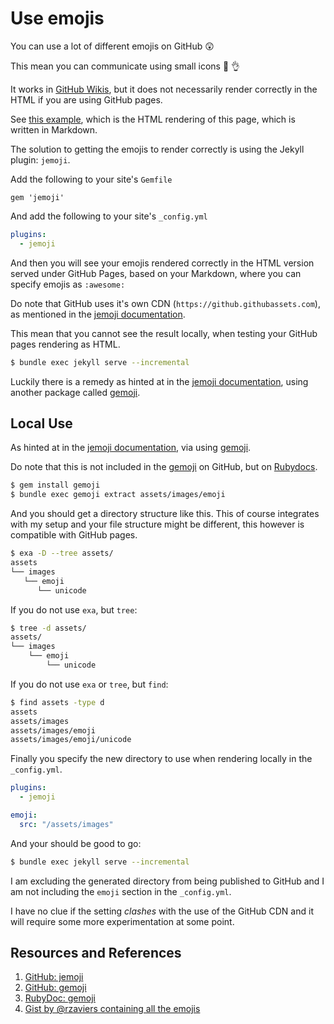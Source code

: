 # Use emojis

You can use a lot of different emojis on GitHub :astonished:

This mean you can communicate using small icons :lollipop: :ok_hand:

It works in [GitHub Wikis](https://github.com/jonasbn/til/wiki), but it does not necessarily render correctly in the HTML if you are using GitHub pages.

See [this example](http://jonasbn.github.io/til/github/use_emojis.html), which is the HTML rendering of this page, which is written in Markdown.

The solution to getting the emojis to render correctly is using the Jekyll plugin: `jemoji`.

Add the following to your site's `Gemfile`

```gemfile
gem 'jemoji'
```

And add the following to your site's `_config.yml`

```yaml
plugins:
  - jemoji
```

And then you will see your emojis rendered correctly in the HTML version served under GitHub Pages, based on your Markdown, where you can specify emojis as `:awesome:`

Do note that GitHub uses it's own CDN (`https://github.githubassets.com`), as mentioned in the [jemoji documentation][gh_jemoji].

This mean that you cannot see the result locally, when testing your GitHub pages rendering as HTML.

```bash
$ bundle exec jekyll serve --incremental
```

Luckily there is a remedy as hinted at in the [jemoji documentation][gh_jemoji], using another package called [gemoji][gh_gemoji].

## Local Use

As hinted at in the [jemoji documentation][gh_jemoji], via using [gemoji][gh_gemoji].

Do note that this is not included in the [gemoji][gh_gemoji] on GitHub, but on [Rubydocs][rubydoc].

```bash
$ gem install gemoji
$ bundle exec gemoji extract assets/images/emoji
```

And you should get a directory structure like this. This of course integrates with my setup and your file structure might be different, this however is compatible with GitHub pages.

```bash
$ exa -D --tree assets/
assets
└── images
   └── emoji
      └── unicode
```

If you do not use `exa`, but `tree`:

```bash
$ tree -d assets/
assets/
└── images
    └── emoji
        └── unicode
```

If you do not use `exa` or `tree`, but `find`:

```bash
$ find assets -type d
assets
assets/images
assets/images/emoji
assets/images/emoji/unicode
```

Finally you specify the new directory to use when rendering locally in the `_config.yml`.

```yaml
plugins:
  - jemoji

emoji:
  src: "/assets/images"
```

And your should be good to go:

```bash
$ bundle exec jekyll serve --incremental
```

I am excluding the generated directory from being published to GitHub and I am not including the `emoji` section in the `_config.yml`.

I have no clue if the setting _clashes_ with the use of the GitHub CDN and it will require some more experimentation at some point.
## Resources and References

1. [GitHub: jemoji][gh_jemoji]
1. [GitHub: gemoji][gh_gemoji]
1. [RubyDoc: gemoji][rubydoc]
1. [Gist by @rzaviers containing all the emojis](https://gist.github.com/rxaviers/7360908)

[gh_jemoji]: https://github.com/jekyll/jemoji
[gh_gemoji]: https://github.com/github/gemoji
[rubydoc]: https://www.rubydoc.info/gems/gemoji/3.0.1
